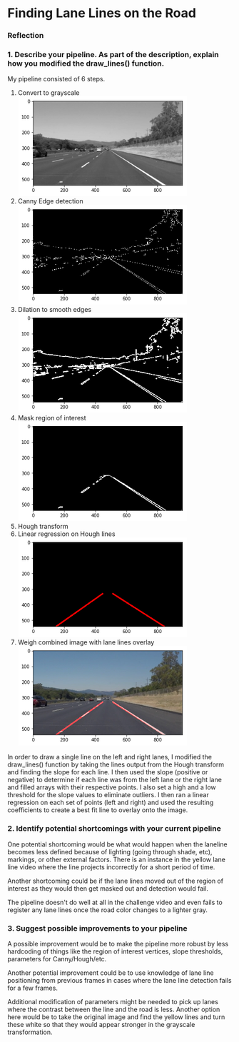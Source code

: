 # **Finding Lane Lines on the Road** 

### Reflection

### 1. Describe your pipeline. As part of the description, explain how you modified the draw_lines() function.

My pipeline consisted of 6 steps.
1. Convert to grayscale  
![Step 1](images/step1.png)
2. Canny Edge detection  
![Step 1](images/step2.png)
3. Dilation to smooth edges  
![Step 1](images/step3.png)
4. Mask region of interest  
![Step 1](images/step4.png)
5. Hough transform
6. Linear regression on Hough lines  
![Step 1](images/step6.png)
7. Weigh combined image with lane lines overlay  
![Step 1](images/step7.png)


In order to draw a single line on the left and right lanes, I modified the draw_lines() function by taking the lines output from the Hough transform and finding the slope for each line.  I then used the slope (positive or negative) to determine if each line was from the left lane or the right lane and filled arrays with their respective points.  I also set a high and a low threshold for the slope values to eliminate outliers.  I then ran a linear regression on each set of points (left and right) and used the resulting coefficients to create a best fit line to overlay onto the image.


### 2. Identify potential shortcomings with your current pipeline


One potential shortcoming would be what would happen when the laneline becomes less defined because of lighting (going through shade, etc), markings, or other external factors.  There is an instance in the yellow lane line video where the line projects incorrectly for a short period of time.

Another shortcoming could be if the lane lines moved out of the region of interest as they would then get masked out and detection would fail.

The pipeline doesn't do well at all in the challenge video and even fails to register any lane lines once the road color changes to a lighter gray.


### 3. Suggest possible improvements to your pipeline

A possible improvement would be to make the pipeline more robust by less hardcoding of things like the region of interest vertices, slope thresholds, parameters for Canny/Hough/etc.

Another potential improvement could be to use knowledge of lane line positioning from previous frames in cases where the lane line detection fails for a few frames.

Additional modification of parameters might be needed to pick up lanes where the contrast between the line and the road is less.  Another option here would be to take the original image and find the yellow lines and turn these white so that they would appear stronger in the grayscale transformation.
